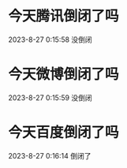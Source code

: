 # 今天腾讯倒闭了吗

2023-8-27 0:15:58 没倒闭

# 今天微博倒闭了吗

2023-8-27 0:15:59 没倒闭

# 今天百度倒闭了吗

2023-8-27 0:16:14 倒闭了

